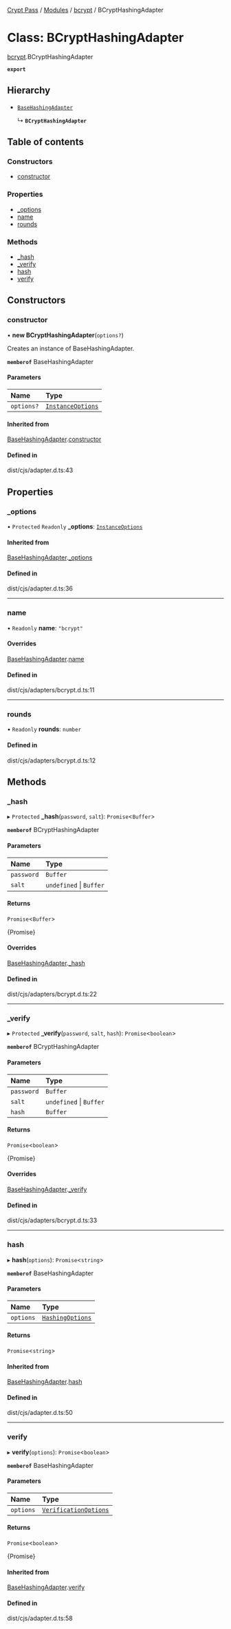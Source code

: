 [Crypt Pass](../README.md) / [Modules](../modules.md) / [bcrypt](../modules/bcrypt.md) / BCryptHashingAdapter

# Class: BCryptHashingAdapter

[bcrypt](../modules/bcrypt.md).BCryptHashingAdapter

**`export`**

## Hierarchy

- [`BaseHashingAdapter`](index.BaseHashingAdapter.md)

  ↳ **`BCryptHashingAdapter`**

## Table of contents

### Constructors

- [constructor](bcrypt.BCryptHashingAdapter.md#constructor)

### Properties

- [\_options](bcrypt.BCryptHashingAdapter.md#_options)
- [name](bcrypt.BCryptHashingAdapter.md#name)
- [rounds](bcrypt.BCryptHashingAdapter.md#rounds)

### Methods

- [\_hash](bcrypt.BCryptHashingAdapter.md#_hash)
- [\_verify](bcrypt.BCryptHashingAdapter.md#_verify)
- [hash](bcrypt.BCryptHashingAdapter.md#hash)
- [verify](bcrypt.BCryptHashingAdapter.md#verify)

## Constructors

### constructor

• **new BCryptHashingAdapter**(`options?`)

Creates an instance of BaseHashingAdapter.

**`memberof`** BaseHashingAdapter

#### Parameters

| Name | Type |
| :------ | :------ |
| `options?` | [`InstanceOptions`](../interfaces/index.InstanceOptions.md) |

#### Inherited from

[BaseHashingAdapter](index.BaseHashingAdapter.md).[constructor](index.BaseHashingAdapter.md#constructor)

#### Defined in

dist/cjs/adapter.d.ts:43

## Properties

### \_options

• `Protected` `Readonly` **\_options**: [`InstanceOptions`](../interfaces/index.InstanceOptions.md)

#### Inherited from

[BaseHashingAdapter](index.BaseHashingAdapter.md).[_options](index.BaseHashingAdapter.md#_options)

#### Defined in

dist/cjs/adapter.d.ts:36

___

### name

• `Readonly` **name**: ``"bcrypt"``

#### Overrides

[BaseHashingAdapter](index.BaseHashingAdapter.md).[name](index.BaseHashingAdapter.md#name)

#### Defined in

dist/cjs/adapters/bcrypt.d.ts:11

___

### rounds

• `Readonly` **rounds**: `number`

#### Defined in

dist/cjs/adapters/bcrypt.d.ts:12

## Methods

### \_hash

▸ `Protected` **_hash**(`password`, `salt`): `Promise`<`Buffer`\>

**`memberof`** BCryptHashingAdapter

#### Parameters

| Name | Type |
| :------ | :------ |
| `password` | `Buffer` |
| `salt` | `undefined` \| `Buffer` |

#### Returns

`Promise`<`Buffer`\>

{Promise<Buffer>}

#### Overrides

[BaseHashingAdapter](index.BaseHashingAdapter.md).[_hash](index.BaseHashingAdapter.md#_hash)

#### Defined in

dist/cjs/adapters/bcrypt.d.ts:22

___

### \_verify

▸ `Protected` **_verify**(`password`, `salt`, `hash`): `Promise`<`boolean`\>

**`memberof`** BCryptHashingAdapter

#### Parameters

| Name | Type |
| :------ | :------ |
| `password` | `Buffer` |
| `salt` | `undefined` \| `Buffer` |
| `hash` | `Buffer` |

#### Returns

`Promise`<`boolean`\>

{Promise<boolean>}

#### Overrides

[BaseHashingAdapter](index.BaseHashingAdapter.md).[_verify](index.BaseHashingAdapter.md#_verify)

#### Defined in

dist/cjs/adapters/bcrypt.d.ts:33

___

### hash

▸ **hash**(`options`): `Promise`<`string`\>

**`memberof`** BaseHashingAdapter

#### Parameters

| Name | Type |
| :------ | :------ |
| `options` | [`HashingOptions`](../interfaces/index.HashingOptions.md) |

#### Returns

`Promise`<`string`\>

#### Inherited from

[BaseHashingAdapter](index.BaseHashingAdapter.md).[hash](index.BaseHashingAdapter.md#hash)

#### Defined in

dist/cjs/adapter.d.ts:50

___

### verify

▸ **verify**(`options`): `Promise`<`boolean`\>

**`memberof`** BaseHashingAdapter

#### Parameters

| Name | Type |
| :------ | :------ |
| `options` | [`VerificationOptions`](../interfaces/index.VerificationOptions.md) |

#### Returns

`Promise`<`boolean`\>

{Promise<boolean>}

#### Inherited from

[BaseHashingAdapter](index.BaseHashingAdapter.md).[verify](index.BaseHashingAdapter.md#verify)

#### Defined in

dist/cjs/adapter.d.ts:58
